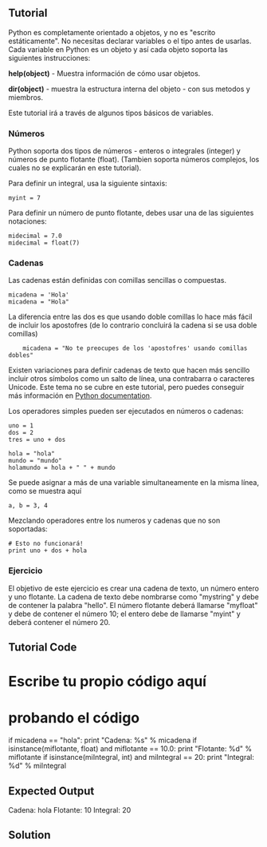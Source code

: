 Tutorial
--------

Python es completamente orientado a objetos, y no es "escrito estáticamente". No necesitas declarar variables o el tipo antes de usarlas. Cada variable en Python es un objeto y así cada objeto soporta las siguientes instrucciones:

**help(object)** - Muestra información de cómo usar objetos.

**dir(object)** - muestra la estructura interna del objeto - con sus metodos y miembros.

Este tutorial irá a través de algunos tipos básicos de variables.

### Números
Python soporta dos tipos de números - enteros o integrales (integer) y números de punto flotante (float). (Tambien soporta números complejos, los cuales no se explicarán en este tutorial). 

Para definir un integral, usa la siguiente sintaxis:

    myint = 7

Para definir un número de punto flotante, debes usar una de las siguientes notaciones:

    midecimal = 7.0
    midecimal = float(7)

### Cadenas

Las cadenas están definidas con comillas sencillas o compuestas.

    micadena = 'Hola'
    micadena = "Hola"

La diferencia entre las dos es que usando doble comillas lo hace más fácil de incluir los apostofres (de lo contrario concluirá la cadena si se usa doble comillas)

        micadena = "No te preocupes de los 'apostofres' usando comillas dobles"

Existen variaciones para definir cadenas de texto que hacen más sencillo incluir otros símbolos como un salto de línea, una contrabarra o caracteres Unicode. Este tema no se cubre en este tutorial, pero puedes conseguir más información en [Python documentation](http://docs.python.org/tutorial/introduction.html#strings "Strings in Python Tutorial"). 

Los operadores simples pueden ser ejecutados en números o cadenas:

    uno = 1
    dos = 2
    tres = uno + dos

    hola = "hola"
    mundo = "mundo"
    holamundo = hola + " " + mundo

Se puede asignar a más de una variable simultaneamente en la misma línea, como se muestra aquí

    a, b = 3, 4

Mezclando operadores entre los numeros y cadenas que no son soportadas:

    # Esto no funcionará!
    print uno + dos + hola


### Ejercicio

El objetivo de este ejercicio es crear una cadena de texto, un número entero y uno flotante. La cadena de texto debe nombrarse como "mystring" y debe de contener la palabra "hello". El número flotante deberá llamarse "myfloat" y debe de contener el número 10; el entero debe de llamarse "myint" y deberá contener el número 20.

Tutorial Code
-------------
# Escribe tu propio código aquí


# probando el código
if micadena == "hola":
    print "Cadena: %s" % micadena
if isinstance(miflotante, float) and miflotante == 10.0:
    print "Flotante: %d" % miflotante
if isinstance(miIntegral, int) and miIntegral == 20:
    print "Integral: %d" % miIntegral

Expected Output
---------------
Cadena: hola
Flotante: 10
Integral: 20

Solution
--------
